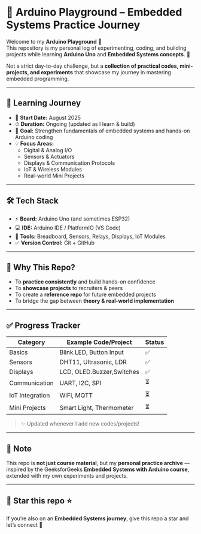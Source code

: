 # 🔌 Arduino Playground – Embedded Systems Practice Journey  

Welcome to my **Arduino Playground** 🎉  
This repository is my personal log of experimenting, coding, and building projects while learning **Arduino Uno** and **Embedded Systems concepts**. 🚀  

Not a strict day-to-day challenge, but a **collection of practical codes, mini-projects, and experiments** that showcase my journey in mastering embedded programming.  

---

## 📅 Learning Journey  

- 📍 **Start Date:** August 2025  
- ⏱ **Duration:** Ongoing (updated as I learn & build)  
- 🧠 **Goal:** Strengthen fundamentals of embedded systems and hands-on Arduino coding  
- 💡 **Focus Areas:**  
  - Digital & Analog I/O  
  - Sensors & Actuators  
  - Displays & Communication Protocols  
  - IoT & Wireless Modules  
  - Real-world Mini Projects  

---

## 🛠️ Tech Stack  

- ⚡ **Board:** Arduino Uno (and sometimes ESP32)  
- 💻 **IDE:** Arduino IDE / PlatformIO (VS Code)  
- 🔧 **Tools:** Breadboard, Sensors, Relays, Displays, IoT Modules  
- ✅ **Version Control:** Git + GitHub  

---

## 🚀 Why This Repo?  

- To **practice consistently** and build hands-on confidence  
- To **showcase projects** to recruiters & peers  
- To create a **reference repo** for future embedded projects  
- To bridge the gap between **theory & real-world implementation**  

---

## ✅ Progress Tracker  

| Category         | Example Code/Project | Status |
|------------------|----------------------|--------|
| Basics           | Blink LED, Button Input | ✅ |
| Sensors          | DHT11, Ultrasonic, LDR | ✅ |
| Displays         | LCD, OLED.Buzzer,Switches | ✅ |
| Communication    | UART, I2C, SPI | ⏳ |
| IoT Integration  | WiFi, MQTT | ⏳ |
| Mini Projects    | Smart Light, Thermometer | ⏳ |  

> ✨ Updated whenever I add new codes/projects!  

---

## 🌟 Note  

This repo is **not just course material**, but my **personal practice archive** — inspired by the GeeksforGeeks **Embedded Systems with Arduino course**, extended with my own experiments and projects.  

---

## 📌 Star this repo ⭐  

If you’re also on an **Embedded Systems journey**, give this repo a star and let’s connect 🤝  
